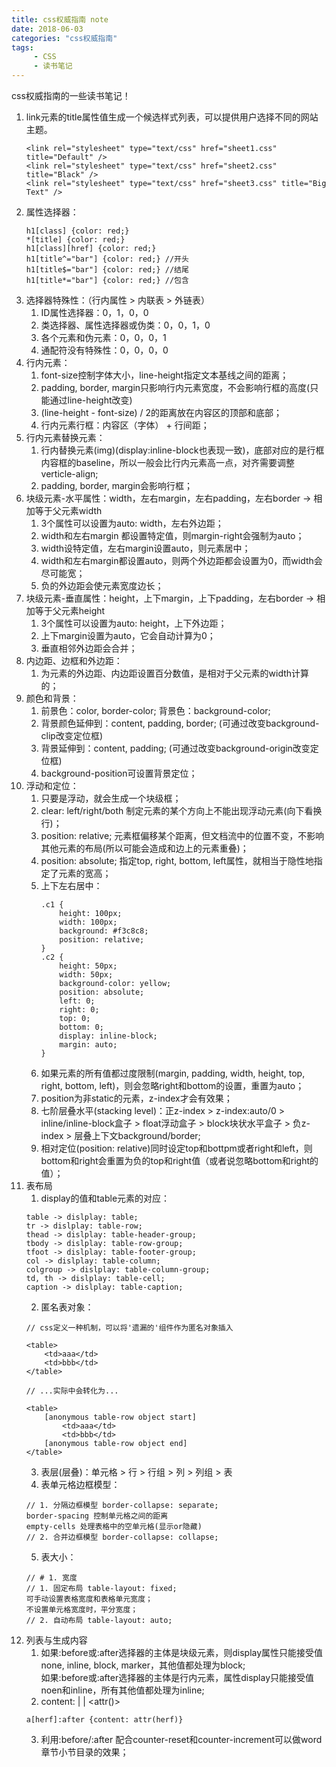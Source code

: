 ```yaml
---
title: css权威指南 note
date: 2018-06-03
categories: "css权威指南"
tags: 
     - CSS
     - 读书笔记
---
```

css权威指南的一些读书笔记！

1. link元素的title属性值生成一个候选样式列表，可以提供用户选择不同的网站主题。
    ```
    <link rel="stylesheet" type="text/css" href="sheet1.css" title="Default" />
    <link rel="stylesheet" type="text/css" href="sheet2.css" title="Black" />
    <link rel="stylesheet" type="text/css" href="sheet3.css" title="Big Text" />
    ```
<!-- more -->
2. 属性选择器：
    ```
    h1[class] {color: red;}
    *[title] {color: red;}
    h1[class][href] {color: red;}
    h1[title^="bar"] {color: red;} //开头
    h1[title$="bar"] {color: red;} //结尾
    h1[title*="bar"] {color: red;} //包含
    ```
1. 选择器特殊性：（行内属性 > 内联表 > 外链表）
    1. ID属性选择器：0，1，0，0
    2. 类选择器、属性选择器或伪类：0，0，1，0
    3. 各个元素和伪元素：0，0，0，1
    4. 通配符没有特殊性：0，0，0，0
2. 行内元素：
    1. font-size控制字体大小，line-height指定文本基线之间的距离；
    2. padding, border, margin只影响行内元素宽度，不会影响行框的高度(只能通过line-height改变)
    2. (line-height - font-size) / 2的距离放在内容区的顶部和底部；
    3. 行内元素行框：内容区（字体） + 行间距；
3. 行内元素替换元素：
    1. 行内替换元素(img)(display:inline-block也表现一致)，底部对应的是行框内容框的baseline，所以一般会比行内元素高一点，对齐需要调整verticle-align;
    2. padding, border, margin会影响行框；
3. 块级元素-水平属性：width，左右margin，左右padding，左右border -> 相加等于父元素width
    1. 3个属性可以设置为auto: width，左右外边距；
    2. width和左右margin 都设置特定值，则margin-right会强制为auto；
    3. width设特定值，左右margin设置auto，则元素居中；
    4. width和左右margin都设置auto，则两个外边距都会设置为0，而width会尽可能宽；
    5. 负的外边距会使元素宽度边长；
4. 块级元素-垂直属性：height，上下margin，上下padding，左右border -> 相加等于父元素height
    1. 3个属性可以设置为auto: height，上下外边距；
    2. 上下margin设置为auto，它会自动计算为0；
    3. 垂直相邻外边距会合并；
5. 内边距、边框和外边距：
    1. 为元素的外边距、内边距设置百分数值，是相对于父元素的width计算的；
7. 颜色和背景：
    1. 前景色：color, border-color; 背景色：background-color;
    2. 背景颜色延伸到：content, padding, border; (可通过改变background-clip改变定位框)
    3. 背景延伸到：content, padding;  (可通过改变background-origin改变定位框)
    4. background-position可设置背景定位；
8. 浮动和定位：
    1. 只要是浮动，就会生成一个块级框；
    3. clear: left/right/both 制定元素的某个方向上不能出现浮动元素(向下看换行)；
    4. position: relative; 元素框偏移某个距离，但文档流中的位置不变，不影响其他元素的布局(所以可能会造成和边上的元素重叠)；
    5. position: absolute; 指定top, right, bottom, left属性，就相当于隐性地指定了元素的宽高；
    6. 上下左右居中：
        ```
        .c1 {
            height: 100px;
            width: 100px;
            background: #f3c8c8;
            position: relative;
        }
        .c2 {
            height: 50px;
            width: 50px;
            background-color: yellow; 
            position: absolute;
            left: 0;
            right: 0;
            top: 0;
            bottom: 0;
            display: inline-block;
            margin: auto;
        }
        ```
    7. 如果元素的所有值都过度限制(margin, padding, width, height, top, right, bottom, left)，则会忽略right和bottom的设置，重置为auto；
    8. position为非static的元素，z-index才会有效果；
    9. 七阶层叠水平(stacking level)：正z-index > z-index:auto/0 > inline/inline-block盒子 > float浮动盒子 > block块状水平盒子 > 负z-index > 层叠上下文background/border;
    10. 相对定位(position: relative)同时设定top和bottpm或者right和left，则bottom和right会重置为负的top和right值（或者说忽略bottom和right的值）；
9. 表布局
    1. display的值和table元素的对应：
    ```
    table -> dislplay: table;
    tr -> dislplay: table-row;
    thead -> dislplay: table-header-group;
    tbody -> dislplay: table-row-group;
    tfoot -> dislplay: table-footer-group;
    col -> dislplay: table-column;
    colgroup -> dislplay: table-column-group;
    td, th -> dislplay: table-cell;
    caption -> dislplay: table-caption;
    ```
    2. 匿名表对象：
    ```
    // css定义一种机制，可以将'遗漏的'组件作为匿名对象插入
    
    <table>
        <td>aaa</td>
        <td>bbb</td>
    </table>
    
    // ...实际中会转化为...
    
    <table>
        [anonymous table-row object start]
            <td>aaa</td>
            <td>bbb</td>
        [anonymous table-row object end]
    </table>
    ```
    3. 表层(层叠)：单元格 > 行 > 行组 > 列 > 列组 > 表
    4. 表单元格边框模型：
    ```
    // 1. 分隔边框模型 border-collapse: separate;
    border-spacing 控制单元格之间的距离
    empty-cells 处理表格中的空单元格(显示or隐藏)
    // 2. 合并边框模型 border-collapse: collapse;
    ```
    5. 表大小：
    ```
    // # 1. 宽度 
    // 1. 固定布局 table-layout: fixed;
    可手动设置表格宽度和表格单元宽度；
    不设置单元格宽度时，平分宽度；
    // 2. 自动布局 table-layout: auto;
    ```
10. 列表与生成内容
    1. 如果:before或:after选择器的主体是块级元素，则display属性只能接受值none, inline, block, marker，其他值都处理为block;  
    如果:before或:after选择器的主体是行内元素，属性display只能接受值noen和inline，所有其他值都处理为inline;
    2. content: <string> | <uri> | <attr()>  
    ```
    a[herf]:after {content: attr(herf)}
    ```
    3. 利用:before/:after 配合counter-reset和counter-increment可以做word章节小节目录的效果；
    